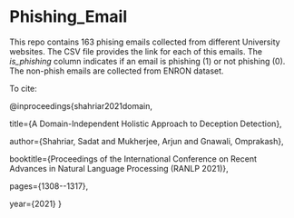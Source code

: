 # Phishing_Email

This repo contains 163 phising emails collected from different University websites. The CSV file provides the link for each of this emails. The *is_phishing* column indicates if an email is phishing (1) or not phishing (0). The non-phish emails are collected from ENRON dataset. 

To cite: 

@inproceedings{shahriar2021domain,

  title={A Domain-Independent Holistic Approach to Deception Detection},
  
  author={Shahriar, Sadat and Mukherjee, Arjun and Gnawali, Omprakash},
  
  booktitle={Proceedings of the International Conference on Recent Advances in Natural Language Processing (RANLP 2021)},
  
  pages={1308--1317},
  
  year={2021}
}
